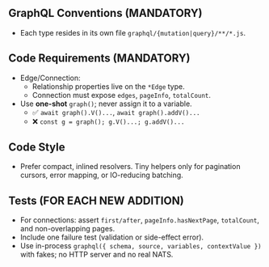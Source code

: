 ## GraphQL Conventions (MANDATORY)

* Each type resides in its own file `graphql/{mutation|query}/**/*.js`.

## Code Requirements (MANDATORY)

* Edge/Connection:
  * Relationship properties live on the `*Edge` type.
  * Connection must expose `edges`, `pageInfo`, `totalCount`.
* Use **one-shot** `graph()`; never assign it to a variable.
  * ✅ `await graph().V()...`, `await graph().addV()...`
  * ❌ `const g = graph(); g.V()...; g.addV()...`
  
## Code Style

* Prefer compact, inlined resolvers. Tiny helpers only for pagination cursors, error mapping, or IO-reducing batching.

## Tests (FOR EACH NEW ADDITION)

* For connections: assert `first/after`, `pageInfo.hasNextPage`, `totalCount`, and non-overlapping pages.
* Include one failure test (validation or side-effect error).
* Use in-process `graphql({ schema, source, variables, contextValue })` with fakes; no HTTP server and no real NATS.
